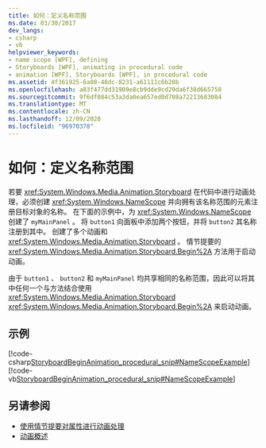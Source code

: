 ```yaml
---
title: 如何：定义名称范围
ms.date: 03/30/2017
dev_langs:
- csharp
- vb
helpviewer_keywords:
- name scope [WPF], defining
- Storyboards [WPF], animating in procedural code
- animation [WPF], Storyboards [WPF], in procedural code
ms.assetid: 4f361925-6a08-40dc-8231-a61111c6b28b
ms.openlocfilehash: a03f477dd31909e8cb9dde9cd29da6f38d665758
ms.sourcegitcommit: 9f6df084c53a3da0ea657ed0d708a72213683084
ms.translationtype: MT
ms.contentlocale: zh-CN
ms.lasthandoff: 12/09/2020
ms.locfileid: "96970378"
---
```

# <a name="how-to-define-a-name-scope"></a>如何：定义名称范围
若要 <xref:System.Windows.Media.Animation.Storyboard> 在代码中进行动画处理，必须创建 <xref:System.Windows.NameScope> 并向拥有该名称范围的元素注册目标对象的名称。 在下面的示例中，为 <xref:System.Windows.NameScope> 创建了 `myMainPanel` 。 将 `button1` 向面板中添加两个按钮，并将 `button2` 其名称注册到其中。 创建了多个动画和 <xref:System.Windows.Media.Animation.Storyboard> 。 情节提要的 <xref:System.Windows.Media.Animation.Storyboard.Begin%2A> 方法用于启动动画。  
  
 由于 `button1` 、 `button2` 和 `myMainPanel` 均共享相同的名称范围，因此可以将其中任何一个与方法结合使用 <xref:System.Windows.Media.Animation.Storyboard> <xref:System.Windows.Media.Animation.Storyboard.Begin%2A> 来启动动画。  
  
## <a name="example"></a>示例  
 [!code-csharp[StoryboardBeginAnimation_procedural_snip#NameScopeExample](~/samples/snippets/csharp/VS_Snippets_Wpf/StoryboardBeginAnimation_procedural_snip/CSharp/ScopeExample.cs#namescopeexample)]
 [!code-vb[StoryboardBeginAnimation_procedural_snip#NameScopeExample](~/samples/snippets/visualbasic/VS_Snippets_Wpf/StoryboardBeginAnimation_procedural_snip/visualbasic/scopeexample.vb#namescopeexample)]  
  
## <a name="see-also"></a>另请参阅

- [使用情节提要对属性进行动画处理](how-to-animate-a-property-by-using-a-storyboard.md)
- [动画概述](animation-overview.md)
